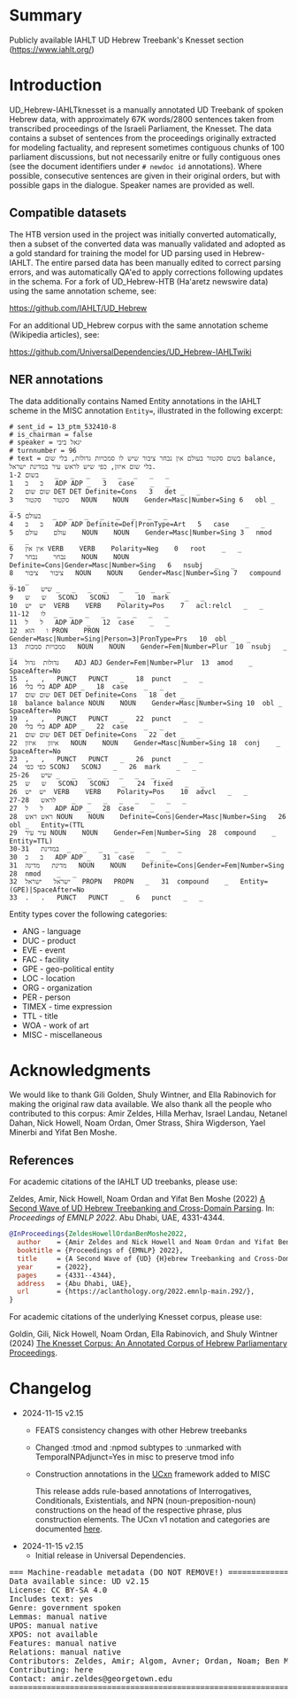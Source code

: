 # Summary

Publicly available IAHLT UD Hebrew Treebank's Knesset section (https://www.iahlt.org/)

# Introduction

UD_Hebrew-IAHLTknesset is a manually annotated UD Treebank of spoken Hebrew data, with approximately 67K words/2800 sentences taken from transcribed proceedings of the Israeli Parliament, the Knesset. The data contains a subset of sentences from the proceedings originally extracted for modeling factuality, and represent sometimes contiguous chunks of 100 parliament discussions, but not necessarily enitre or fully contiguous ones (see the document identifiers under `# newdoc id` annotations). Where possible, consecutive sentences are given in their original orders, but with possible gaps in the dialogue. Speaker names are provided as well.

## Compatible datasets

The HTB version used in the project was initially converted automatically, then a subset of the converted data was manually validated and adopted as a gold standard for training the model for UD parsing used in Hebrew-IAHLT. The entire parsed data has been manually edited to correct parsing errors, and was automatically QA'ed to apply corrections following updates in the schema. For a fork of UD_Hebrew-HTB (Ha'aretz newswire data) using the same annotation scheme, see:

https://github.com/IAHLT/UD_Hebrew

For an additional UD_Hebrew corpus with the same annotation scheme (Wikipedia articles), see:

https://github.com/UniversalDependencies/UD_Hebrew-IAHLTwiki

## NER annotations

The data additionally contains Named Entity annotations in the IAHLT scheme in the MISC annotation `Entity=`, illustrated in the following excerpt:

```CoNLL-U
# sent_id = 13_ptm_532410-8
# is_chairman = false
# speaker = יגאל ביבי
# turnnumber = 96
# text = בשום סקטור בעולם אין נבחר ציבור שיש לו סמכויות גדולות, בלי שום balance, בלי שום איזון, כפי שיש לראש עיר במדינת ישראל.
1-2	בשום	_	_	_	_	_	_	_	_
1	ב	ב	ADP	ADP	_	3	case	_	_
2	שום	שום	DET	DET	Definite=Cons	3	det	_	_
3	סקטור	סקטור	NOUN	NOUN	Gender=Masc|Number=Sing	6	obl	_	_
4-5	בעולם	_	_	_	_	_	_	_	_
4	ב	ב	ADP	ADP	Definite=Def|PronType=Art	5	case	_	_
5	עולם	עולם	NOUN	NOUN	Gender=Masc|Number=Sing	3	nmod	_	_
6	אין	אין	VERB	VERB	Polarity=Neg	0	root	_	_
7	נבחר	נבחר	NOUN	NOUN	Definite=Cons|Gender=Masc|Number=Sing	6	nsubj	_	_
8	ציבור	ציבור	NOUN	NOUN	Gender=Masc|Number=Sing	7	compound	_	_
9-10	שיש	_	_	_	_	_	_	_	_
9	ש	ש	SCONJ	SCONJ	_	10	mark	_	_
10	יש	יש	VERB	VERB	Polarity=Pos	7	acl:relcl	_	_
11-12	לו	_	_	_	_	_	_	_	_
11	ל	ל	ADP	ADP	_	12	case	_	_
12	ו	הוא	PRON	PRON	Gender=Masc|Number=Sing|Person=3|PronType=Prs	10	obl	_	_
13	סמכויות	סמכות	NOUN	NOUN	Gender=Fem|Number=Plur	10	nsubj	_	_
14	גדולות	גדול	ADJ	ADJ	Gender=Fem|Number=Plur	13	amod	_	SpaceAfter=No
15	,	,	PUNCT	PUNCT	_	18	punct	_	_
16	בלי	בלי	ADP	ADP	_	18	case	_	_
17	שום	שום	DET	DET	Definite=Cons	18	det	_	_
18	balance	balance	NOUN	NOUN	Gender=Masc|Number=Sing	10	obl	_	SpaceAfter=No
19	,	,	PUNCT	PUNCT	_	22	punct	_	_
20	בלי	בלי	ADP	ADP	_	22	case	_	_
21	שום	שום	DET	DET	Definite=Cons	22	det	_	_
22	איזון	איזון	NOUN	NOUN	Gender=Masc|Number=Sing	18	conj	_	SpaceAfter=No
23	,	,	PUNCT	PUNCT	_	26	punct	_	_
24	כפי	כפי	SCONJ	SCONJ	_	26	mark	_	_
25-26	שיש	_	_	_	_	_	_	_	_
25	ש	ש	SCONJ	SCONJ	_	24	fixed	_	_
26	יש	יש	VERB	VERB	Polarity=Pos	10	advcl	_	_
27-28	לראש	_	_	_	_	_	_	_	_
27	ל	ל	ADP	ADP	_	28	case	_	_
28	ראש	ראש	NOUN	NOUN	Definite=Cons|Gender=Masc|Number=Sing	26	obl	_	Entity=(TTL
29	עיר	עיר	NOUN	NOUN	Gender=Fem|Number=Sing	28	compound	_	Entity=TTL)
30-31	במדינת	_	_	_	_	_	_	_	_
30	ב	ב	ADP	ADP	_	31	case	_	_
31	מדינת	מדינה	NOUN	NOUN	Definite=Cons|Gender=Fem|Number=Sing	28	nmod	_	_
32	ישראל	ישראל	PROPN	PROPN	_	31	compound	_	Entity=(GPE)|SpaceAfter=No
33	.	.	PUNCT	PUNCT	_	6	punct	_	_
```
Entity types cover the following categories:

  * ANG - language 
  * DUC - product 
  * EVE - event 
  * FAC - facility 
  * GPE - geo-political entity 
  * LOC - location 
  * ORG - organization 
  * PER - person 
  * TIMEX - time expression 
  * TTL - title
  * WOA - work of art 
  * MISC - miscellaneous 

# Acknowledgments

We would like to thank Gili Golden, Shuly Wintner, and Ella Rabinovich for making the original raw data available. We also thank all the people who contributed to this corpus: Amir Zeldes, Hilla Merhav, Israel Landau, Netanel Dahan, Nick Howell, Noam Ordan, Omer Strass, Shira Wigderson, Yael Minerbi and Yifat Ben Moshe.

## References

For academic citations of the IAHLT UD treebanks, please use:

Zeldes, Amir, Nick Howell, Noam Ordan and Yifat Ben Moshe (2022) [A Second Wave of UD Hebrew Treebanking and Cross-Domain Parsing](https://arxiv.org/abs/2210.07873). In: *Proceedings of EMNLP 2022*. Abu Dhabi, UAE, 4331-4344.

```bibtex
@InProceedings{ZeldesHowellOrdanBenMoshe2022,
  author    = {Amir Zeldes and Nick Howell and Noam Ordan and Yifat Ben Moshe},
  booktitle = {Proceedings of {EMNLP} 2022},
  title     = {A Second Wave of {UD} {H}ebrew Treebanking and Cross-Domain Parsing},
  year      = {2022},
  pages     = {4331--4344},
  address   = {Abu Dhabi, UAE},
  url       = {https://aclanthology.org/2022.emnlp-main.292/},
}
```

For academic citations of the underlying Knesset corpus, please use:

Goldin, Gili, Nick Howell, Noam Ordan, Ella Rabinovich, and Shuly Wintner (2024) [The Knesset Corpus: An Annotated Corpus of Hebrew Parliamentary Proceedings](https://arxiv.org/abs/2405.18115).



# Changelog

* 2024-11-15 v2.15
  * FEATS consistency changes with other Hebrew treebanks
  * Changed :tmod and :npmod subtypes to :unmarked with TemporalNPAdjunct=Yes in misc to preserve tmod info
  * Construction annotations in the [UCxn](https://github.com/LeonieWeissweiler/UCxn) framework added to MISC

     This release adds rule-based annotations of Interrogatives, Conditionals, Existentials, and NPN (noun-preposition-noun) constructions on the head of the respective phrase, plus construction elements. The UCxn v1 notation and categories are documented [here](https://github.com/LeonieWeissweiler/UCxn/blob/main/docs/UCxn-v1.pdf).
* 2024-11-15 v2.15
  * Initial release in Universal Dependencies.


<pre>
=== Machine-readable metadata (DO NOT REMOVE!) ================================
Data available since: UD v2.15
License: CC BY-SA 4.0
Includes text: yes
Genre: government spoken
Lemmas: manual native
UPOS: manual native
XPOS: not available
Features: manual native
Relations: manual native
Contributors: Zeldes, Amir; Algom, Avner; Ordan, Noam; Ben Moshe, Yifat; Howell, Nick; Wigderson, Shira; Strass, Omer; Landau, Israel; Dahan, Netanel; Minerbi, Yael; Merhav, Hilla; Kowner, Emmanuelle; Wintner, Shuly; Goldin, Gili; Rabinovich, Ella; Gurevich, Vladimir
Contributing: here
Contact: amir.zeldes@georgetown.edu
===============================================================================
</pre>
